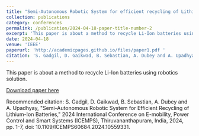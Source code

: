 ```yaml
---
title: "Semi-Autonomous Robotic System for efficient recycling of Lithium-Ion Batteries "
collection: publications
category: conferences
permalink: /publication/2024-04-18-paper-title-number-2 
excerpt: 'This paper is about a method to recycle Li-Ion batteries using robotics solution.'
date: 2024-04-18
venue: 'IEEE'
paperurl: 'http://academicpages.github.io/files/paper1.pdf '
citation: 'S. Gadgil, D. Gaikwad, B. Sebastian, A. Dubey and A. Upadhyay, &quot;Semi-Autonomous Robotic System for Efficient Recycling of Lithium-Ion Batteries,&quot; 2024 International Conference on E-mobility, Power Control and Smart Systems (ICEMPS), Thiruvananthapuram, India, 2024, pp. 1-7, doi: 10.1109/ICEMPS60684.2024.10559331.'
---
```

This paper is about a method to recycle Li-Ion batteries using robotics solution.

[Download paper here](http://academicpages.github.io/files/paper1.pdf )

Recommended citation: S. Gadgil, D. Gaikwad, B. Sebastian, A. Dubey and A. Upadhyay, "Semi-Autonomous Robotic System for Efficient Recycling of Lithium-Ion Batteries," 2024 International Conference on E-mobility, Power Control and Smart Systems (ICEMPS), Thiruvananthapuram, India, 2024, pp. 1-7, doi: 10.1109/ICEMPS60684.2024.10559331.


